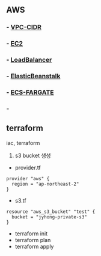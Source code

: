 ## AWS
### - [VPC-CIDR](https://github.com/briiidgehong/main-aws-terraform/tree/main/VPC-CIDR)
### - [EC2](https://github.com/briiidgehong/main-aws-terraform/tree/main/EC2)
### - [LoadBalancer](https://github.com/briiidgehong/main-aws-terraform/tree/main/LoadBalancer)
### - [ElasticBeanstalk](https://github.com/briiidgehong/main-aws-terraform/tree/main/ElasticBeanstalk)
### - [ECS-FARGATE](https://github.com/briiidgehong/main-aws-terraform/tree/main/ECS-FARGATE)
### - []()


## terraform
iac, terraform


1. s3 bucket 생성
  - provider.tf
  ```
  provider "aws" {
    region = "ap-northeast-2"
  }
  ```

  - s3.tf
  ```
  resource "aws_s3_bucket" "test" {
    bucket = "jyhong-private-s3"
  }
  ```

  - terraform init
  - terraform plan
  - terraform apply
  
